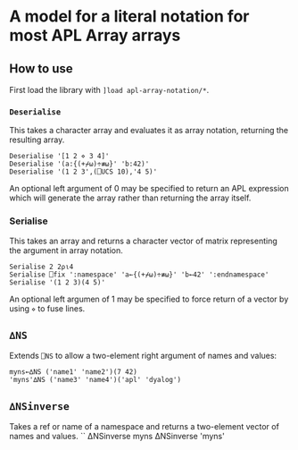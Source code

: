 # A model for a literal notation for most APL Array arrays

## How to use

First load the library with `]load apl-array-notation/*`.

### `Deserialise`

This takes a character array and evaluates it as array notation, returning the resulting array.

```apl
Deserialise '[1 2 ⋄ 3 4]'
Deserialise '(a:{(+⌿⍵)÷≢⍵}' 'b:42)'
Deserialise '(1 2 3',(⎕UCS 10),'4 5)'
```

An optional left argument of 0 may be specified to return an APL expression which will generate the array rather than returning the array itself.

### Serialise

This takes an array and returns a character vector of matrix representing the argument in array notation.

```apl
Serialise 2 2⍴⍳4
Serialise ⎕fix ':namespace' 'a←{(+⌿⍵)÷≢⍵}' 'b←42' ':endnamespace'
Serialise '(1 2 3)(4 5)'
```

An optional left argumen of 1 may be specified to force return of a vector by using `⋄` to fuse lines.

## `∆NS`

Extends `⎕NS` to allow a two-element right argument of names and values:

```apl
myns←∆NS ('name1' 'name2')(7 42)
'myns'∆NS ('name3' 'name4')('apl' 'dyalog')
```

## `∆NSinverse`

Takes a ref or name of a namespace and returns a two-element vector of names and values.
``
∆NSinverse myns
∆NSinverse 'myns'
```
